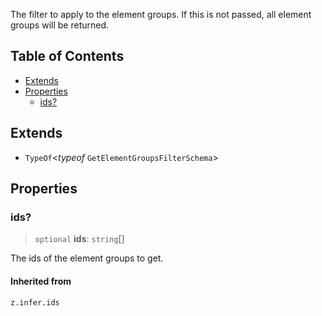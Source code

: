 The filter to apply to the element groups. If this is not passed, all element groups will be returned.

## Table of Contents

* [Extends](#extends)
* [Properties](#properties)
  * [ids?](#ids)

## Extends

* `TypeOf`\<*typeof* `GetElementGroupsFilterSchema`>

## Properties

### ids?

> `optional` **ids**: `string`\[]

The ids of the element groups to get.

#### Inherited from

`z.infer.ids`
